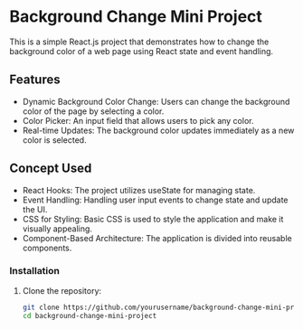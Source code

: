 # Background Change Mini Project

This is a simple React.js project that demonstrates how to change the background color of a web page using React state and event handling.

## Features

- Dynamic Background Color Change: Users can change the background color of the page by selecting a color.
- Color Picker: An input field that allows users to pick any color.
- Real-time Updates: The background color updates immediately as a new color is selected.

## Concept Used

- React Hooks: The project utilizes useState for managing state.
- Event Handling: Handling user input events to change state and update the UI.
- CSS for Styling: Basic CSS is used to style the application and make it visually appealing.
- Component-Based Architecture: The application is divided into reusable components.

### Installation

1. Clone the repository:

   ```bash
   git clone https://github.com/yourusername/background-change-mini-project.git
   cd background-change-mini-project
   ```
